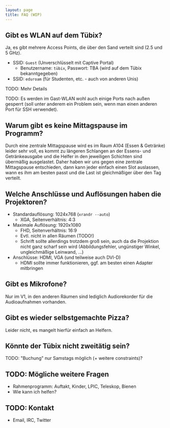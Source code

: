 ```yaml
---
layout: page
title: FAQ (WIP)
---
```


## Gibt es WLAN auf dem Tübix?

Ja, es gibt mehrere Access Points, die über den Sand verteilt sind (2.5 und 5
GHz).

- SSID: `Guest` (Unverschlüsselt mit Captive Portal)
  - Benutzername: `tübix`, Passwort: TBA (wird auf dem Tübix bekanntgegeben)
- SSID: `eduroam` (für Studenten, etc. - auch von anderen Unis)

TODO: Mehr Details

TODO: Es werden im Gast-WLAN wohl auch einige Ports nach außen gesperrt (soll
unter anderem ein Problem sein, wenn man einen anderen Port für SSH verwendet).

## Warum gibt es keine Mittagspause im Programm?

Durch eine zentrale Mittagspause wird es im Raum A104 (Essen & Getränke) leider
sehr voll, es kommt zu längeren Schlangen an der Essens- und Getränkeausgabe und
die Helfer in den jeweiligen Schichten sind übermäßig ausgelastet.
Daher haben wir uns gegen eine zentrale Mittagspause entschieden, dann kann
jeder einfach einen Slot auslassen, wann es ihm am besten passt und die Last ist
gleichmäßiger über den Tag verteilt.

## Welche Anschlüsse und Auflösungen haben die Projektoren?

- Standardauflösung: 1024x768 (`xrandr --auto`)
  - XGA, Seitenverhältnis: 4:3
- Maximale Auflösung: 1920x1080
  - FHD, Seitenverhältnis: 16:9
  - Evtl. nicht in allen Räumen (TODO!)
  - Schrift sollte allerdings trotzdem groß sein, auch da die Projektion nicht
    ganz scharf sein wird (Abbildungsfehler, ungünstiger Winkel, ungleichmäßige
    Leinwand, ...)
- Anschlüsse: HDMI, VGA (und teilweise auch DVI-D)
  - HDMI sollte immer funktionieren, ggf. am besten einen Adapter mitbringen

## Gibt es Mikrofone?

Nur im V1, in den anderen Räumen sind lediglich Audiorekorder für die
Audioaufnahmen vorhanden.

## Gibt es wieder selbstgemachte Pizza?

Leider nicht, es mangelt hierfür einfach an Helfern.

## Könnte der Tübix nicht zweitätig sein?

TODO: "Buchung" nur Samstags möglich (+ weitere constraints)?

## TODO: Mögliche weitere Fragen

- Rahmenprogramm: Auftakt, Kinder, LPIC, Teleskop, Bienen
- Wie kann ich helfen?

## TODO: Kontakt

- Email, IRC, Twitter
